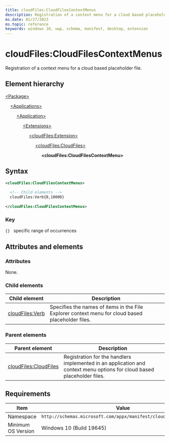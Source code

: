 ```yaml
---
title: cloudFiles:CloudFilesContextMenus
description: Registration of a context menu for a cloud based placeholder file. (cloudFiles:CloudFilesContextMenus)
ms.date: 01/27/2023
ms.topic: reference
keywords: windows 10, uwp, schema, manifest, desktop, extension 
---
```


# cloudFiles:CloudFilesContextMenus

Registration of a context menu for a cloud based placeholder file.

## Element hierarchy

[\<Package\>](element-package.md)

&nbsp;&nbsp;&nbsp;&nbsp;[\<Applications\>](element-applications.md)

&nbsp;&nbsp;&nbsp;&nbsp; &nbsp;&nbsp;&nbsp;&nbsp;[\<Application\>](element-application.md)

&nbsp;&nbsp;&nbsp;&nbsp; &nbsp;&nbsp;&nbsp;&nbsp; &nbsp;&nbsp;&nbsp;&nbsp;[\<Extensions\>](element-1-extensions.md)

&nbsp;&nbsp;&nbsp;&nbsp; &nbsp;&nbsp;&nbsp;&nbsp; &nbsp;&nbsp;&nbsp;&nbsp; &nbsp;&nbsp;&nbsp;&nbsp;[\<cloudFiles:Extension\>](element-cloudfiles-extension.md)

&nbsp;&nbsp;&nbsp;&nbsp; &nbsp;&nbsp;&nbsp;&nbsp; &nbsp;&nbsp;&nbsp;&nbsp; &nbsp;&nbsp;&nbsp;&nbsp; &nbsp;&nbsp;&nbsp;&nbsp;[\<cloudFiles:CloudFiles\>](element-cloudfiles-cloudfiles.md)

&nbsp;&nbsp;&nbsp;&nbsp; &nbsp;&nbsp;&nbsp;&nbsp; &nbsp;&nbsp;&nbsp;&nbsp; &nbsp;&nbsp;&nbsp;&nbsp; &nbsp;&nbsp;&nbsp;&nbsp; &nbsp;&nbsp;&nbsp;&nbsp;**\<cloudFiles:CloudFilesContextMenu\>**

## Syntax

```xml
<cloudFiles:CloudFilesContextMenus>
    
  <!-- Child elements -->
  cloudFiles:Verb{0,10000} 
    
</cloudFiles:CloudFilesContextMenus>
```

### Key

`{}`   specific range of occurrences

## Attributes and elements

### Attributes

None.

### Child elements

| Child element | Description |
|-|-|
| [cloudFiles:Verb](element-cloudfiles-verb.md) | Specifies the names of items in the File Explorer context menu for cloud based placeholder files. |

### Parent elements

| Parent element | Description |
|-|-|
| [cloudFiles:CloudFiles](element-cloudfiles-cloudfiles.md) | Registration for the handlers implemented in an application and context menu options for cloud based placeholder files. |

## Requirements

| Item  | Value  |
|--|--|
| Namespace | `http://schemas.microsoft.com/appx/manifest/cloudfiles/windows10` |
| Minimum OS Version | Windows 10 (Build 19645) |
